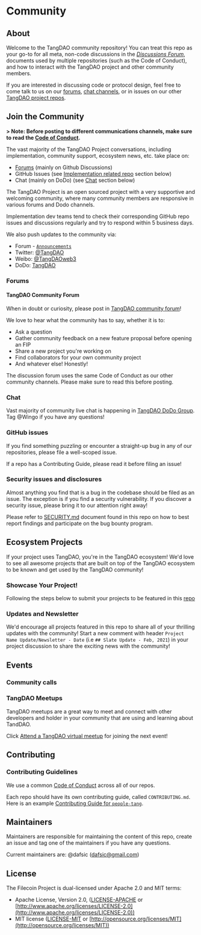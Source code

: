 # Community

## About

Welcome to the TangDAO community repository! You can treat this repo as your go-to for all meta, non-code discussions in the [*Discussions Forum*](https://github.com/tangdao-project/community/discussions), documents used by multiple repositories (such as the Code of Conduct), and how to interact with the TangDAO project and other community members.

If you are interested in discussing code or protocol design, feel free to come talk to us on our [forums](#forums), [chat channels](#chat), or in issues on our other [TangDAO project repos](https://github.com/tangdao-project).

## Join the Community

**> Note: Before posting to different communications channels, make sure to read the [Code of Conduct](https://github.com/tangdao-project/community/blob/main/CODE_OF_CONDUCT.md).**

The vast majority of the TangDAO Project conversations, including implementation, community support, ecosystem news, etc. take place on:

- [Forums](#forums) (mainly on Github Discussions)
- GitHub Issues (see [Implementation related repo](#impelmentation-related-repo) section below)
- Chat (mainly on DoDo) (see [Chat](#chat) section below)

The TangDAO Project is an open sourced project with a very supportive and welcoming community, where many community members are responsive in various forums and Dodo channels. 

Implementation dev teams tend to check their corresponding GitHub repo issues and discussions regularly and try to respond within 5 business days.

We also push updates to the community via:

- Forum - [`Announcements`](https://github.com/tangdao-project/community/discussions/categories/announcements) 
- Twitter: [@TangDAO](https://twitter.com/TangDAO_)
- Weibo: [@TangDAOweb3](https://www.weibo.com/u/7708575347?tabtype=feed)
- DoDo: [TangDAO](https://imdodo.com/s/185864)


### Forums

#### TangDAO Community Forum

When in doubt or curiosity, please post in [TangDAO community forum](https://github.com/tangdao-project/community/discussions)!

We love to hear what the community has to say, whether it is to:

- Ask a question
- Gather community feedback on a new feature proposal before opening an FIP 
- Share a new project you're working on
- Find collaborators for your own community project
- And whatever else! Honestly!

The discussion forum uses the same Code of Conduct as our other community channels. Please make sure to read this before posting.

### Chat

Vast majority of community live chat is happening in [TangDAO DoDo Group](https://imdodo.com/s/185864). Tag @Wingo if you have any questions!


### GitHub issues

If you find something puzzling or encounter a straight-up bug in any of our repositories, please file a well-scoped issue. 

If a repo has a Contributing Guide, please read it before filing an issue!

### Security issues and disclosures

Almost anything you find that is a bug in the codebase should be filed as an issue. The exception is if you find a security vulnerability. If you discover a security issue, please bring it to our attention right away!

Please refer to [SECURITY.md](./SECURITY.md) document found in this repo on how to best report findings and participate on the bug bounty program.

## Ecosystem Projects

If your project uses TangDAO, you're in the TangDAO ecosystem! We'd love to see all awesome projects that are built on top of the TangDAO ecosystem to be known and get used by the TangDAO community! 

### Showcase Your Project!

Following the steps below to submit your projects to be featured in this [repo](https://github.com/tangdao-project/community/tree/main/projects)

### Updates and Newsletter

We'd encourage all projects featured in this repo to share all of your thrilling updates with the community! Start a new comment with header `Project Name Update/Newsletter - Date` (i.e `## Slate Update - Feb, 2021`) in your project discussion to share the exciting news with the community!

## Events

### Community calls


### TangDAO Meetups

TangDAO meetups are a great way to meet and connect with other developers and holder in your community that are using and learning about TandDAO.

Click [Attend a TangDAO virtual meetup](https://meeting.tencent.com/dm/Q90PTD8uu3dH) for joining the next event!

## Contributing

### Contributing Guidelines

We use a common [Code of Conduct](https://github.com/tangdao-project/community/blob/main/CODE_OF_CONDUCT.md) across all of our repos.

Each repo should have its own contributing guide, called `CONTRIBUTING.md`. Here is an example [Contributing Guide for `people-tang`](https://github.com/tangdao-project/people-tang/blob/main/CONTRIBUTING.md).

## Maintainers

Maintainers are responsible for maintaining the content of this repo, create an issue and tag one of the maintainers if you have any questions.

Current maintainers are:
@dafsic ([dafsic@gmail.com](dafsic@gamil.com))


## License

The Filecoin Project is dual-licensed under Apache 2.0 and MIT terms:

- Apache License, Version 2.0, ([LICENSE-APACHE](https://github.com/filecoin-project/community/blob/master/LICENSE-APACHE) or [http://www.apache.org/licenses/LICENSE-2.0](http://www.apache.org/licenses/LICENSE-2.0))
- MIT license ([LICENSE-MIT](https://github.com/filecoin-project/community/blob/master/LICENSE-MIT) or [http://opensource.org/licenses/MIT](http://opensource.org/licenses/MIT))